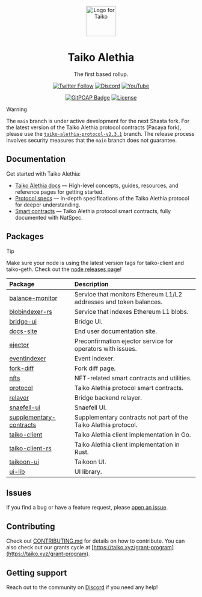 <p align="center">
  <img src="./.github/taiko-icon-blk.svg" width="80" alt="Logo for Taiko" />
</p>

<h1 align="center">
  Taiko Alethia
</h1>

<p align="center">
  The first based rollup.
</p>

<div align="center">

[![Twitter Follow](https://img.shields.io/twitter/follow/taikoxyz?style=social)](https://twitter.com/taikoxyz)
[![Discord](https://img.shields.io/discord/984015101017346058?color=%235865F2&label=Discord&logo=discord&logoColor=%23fff)](https://discord.gg/taikoxyz)
[![YouTube](https://img.shields.io/youtube/channel/subscribers/UCxd_ARE9LtAEdnRQA6g1TaQ)](https://www.youtube.com/@taikoxyz)

[![GitPOAP Badge](https://public-api.gitpoap.io/v1/repo/taikoxyz/taiko-mono/badge)](https://www.gitpoap.io/gh/taikoxyz/taiko-mono)
[![License](https://img.shields.io/github/license/taikoxyz/taiko-mono)](https://github.com/taikoxyz/taiko-mono/blob/main/LICENSE)

</div>

> [!WARNING]
> The `main` branch is under active development for the next Shasta fork. For the latest version of the Taiko Alethia protocol contracts (Pacaya fork), please use the [`taiko-alethia-protocol-v2.3.1`](https://github.com/taikoxyz/taiko-mono/tree/taiko-alethia-protocol-v2.3.1) branch. The release process involves security measures that the `main` branch does not guarantee.

## Documentation

Get started with Taiko Alethia:

- [Taiko Alethia docs](https://docs.taiko.xyz) — High-level concepts, guides, resources, and reference pages for getting started.
- [Protocol specs](./packages/protocol/docs/README.md) — In-depth specifications of the Taiko Alethia protocol for deeper understanding.
- [Smart contracts](./packages/protocol/contracts/) — Taiko Alethia protocol smart contracts, fully documented with NatSpec.

## Packages

> [!TIP]
> Make sure your node is using the latest version tags for taiko-client and taiko-geth. Check out the [node releases page](https://docs.taiko.xyz/network-reference/software-releases-and-deployments)!

| Package                                                       | Description                                                        |
| :------------------------------------------------------------ | :----------------------------------------------------------------- |
| [balance-monitor](./packages/balance-monitor)                 | Service that monitors Ethereum L1/L2 addresses and token balances. |
| [blobindexer-rs](./packages/blobindexer-rs/)                  | Service that indexes Ethereum L1 blobs.                            |
| [bridge-ui](./packages/bridge-ui)                             | Bridge UI.                                                         |
| [docs-site](./packages/docs-site)                             | End user documentation site.                                       |
| [ejector](./packages/ejector)                                 | Preconfirmation ejector service for operators with issues.         |
| [eventindexer](./packages/eventindexer)                       | Event indexer.                                                     |
| [fork-diff](./packages/fork-diff)                             | Fork diff page.                                                    |
| [nfts](./packages/nfts)                                       | NFT-related smart contracts and utilities.                         |
| [protocol](./packages/protocol)                               | Taiko Alethia protocol smart contracts.                            |
| [relayer](./packages/relayer)                                 | Bridge backend relayer.                                            |
| [snaefell-ui](./packages/snaefell-ui)                         | Snaefell UI.                                                       |
| [supplementary-contracts](./packages/supplementary-contracts) | Supplementary contracts not part of the Taiko Alethia protocol.    |
| [taiko-client](./packages/taiko-client)                       | Taiko Alethia client implementation in Go.                         |
| [taiko-client-rs](./packages/taiko-client-rs)                 | Taiko Alethia client implementation in Rust.                       |
| [taikoon-ui](./packages/taikoon-ui)                           | Taikoon UI.                                                        |
| [ui-lib](./packages/ui-lib)                                   | UI library.                                                        |

## Issues

If you find a bug or have a feature request, please [open an issue](https://github.com/taikoxyz/taiko-mono/issues/new/choose).

## Contributing

Check out [CONTRIBUTING.md](./CONTRIBUTING.md) for details on how to contribute. You can also check out our grants cycle at [https://taiko.xyz/grant-program](https://taiko.xyz/grant-program).

## Getting support

Reach out to the community on [Discord](https://discord.gg/taikoxyz) if you need any help!

